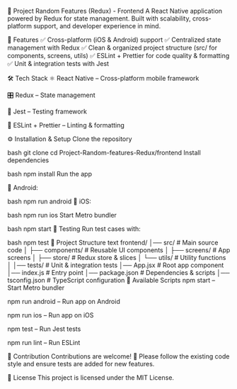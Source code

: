 📱 Project Random Features (Redux) - Frontend
A React Native application powered by Redux for state management.
Built with scalability, cross-platform support, and developer experience in mind.

🚀 Features
✅ Cross-platform (iOS & Android) support
✅ Centralized state management with Redux
✅ Clean & organized project structure (src/ for components, screens, utils)
✅ ESLint + Prettier for code quality & formatting
✅ Unit & integration tests with Jest

🛠️ Tech Stack
⚛️ React Native – Cross-platform mobile framework

🎛️ Redux – State management

🧪 Jest – Testing framework

🧹 ESLint + Prettier – Linting & formatting

⚙️ Installation & Setup
Clone the repository

bash
git clone <repo-url>
cd Project-Random-features-Redux/frontend
Install dependencies

bash
npm install
Run the app

📱 Android:

bash
npm run android
🍏 iOS:

bash
npm run ios
Start Metro bundler

bash
npm start
🧪 Testing
Run test cases with:

bash
npm test
📂 Project Structure
text
frontend/
│── src/              # Main source code
│   ├── components/   # Reusable UI components
│   ├── screens/      # App screens
│   ├── store/        # Redux store & slices
│   └── utils/        # Utility functions
│
│── tests/            # Unit & integration tests
│── App.jsx           # Root app component
│── index.js          # Entry point
│── package.json      # Dependencies & scripts
│── tsconfig.json     # TypeScript configuration
📖 Available Scripts
npm start – Start Metro bundler

npm run android – Run app on Android

npm run ios – Run app on iOS

npm test – Run Jest tests

npm run lint – Run ESLint

🤝 Contribution
Contributions are welcome! 🎉
Please follow the existing code style and ensure tests are added for new features.

📜 License
This project is licensed under the MIT License.
